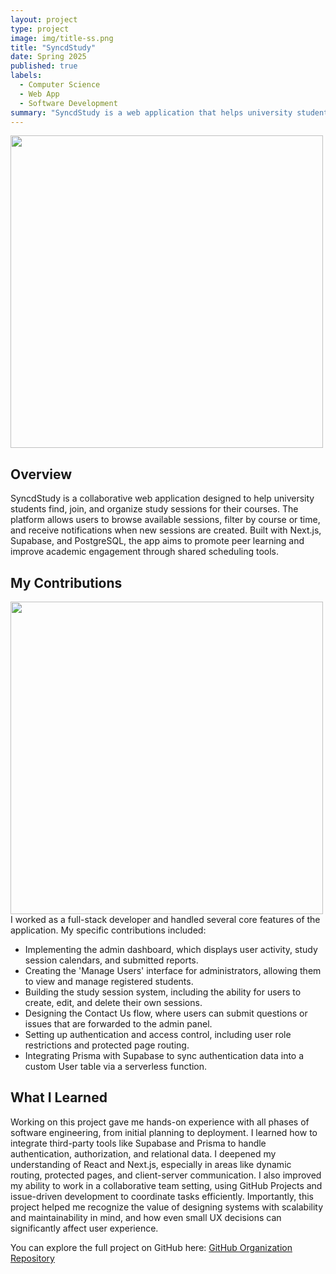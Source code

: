 ```yaml
---
layout: project
type: project
image: img/title-ss.png
title: "SyncdStudy"
date: Spring 2025
published: true
labels:
  - Computer Science
  - Web App
  - Software Development
summary: "SyncdStudy is a web application that helps university students create, join, and manage course-specific study sessions."
---
```

<img width="500px" 
     class="rounded float-start pe-4" 
     src="../img/syncdstudy-homepage.png" >

## Overview
SyncdStudy is a collaborative web application designed to help university students find, join, and organize study sessions for their courses. The platform allows users to browse available sessions, filter by course or time, and receive notifications when new sessions are created. Built with Next.js, Supabase, and PostgreSQL, the app aims to promote peer learning and improve academic engagement through shared scheduling tools.

## My Contributions
<img width="500px" 
     class="rounded float-end pe-4" 
     src="../img/syncdstudy-aboutpage.png" >
I worked as a full-stack developer and handled several core features of the application. My specific contributions included:
- Implementing the admin dashboard, which displays user activity, study session calendars, and submitted reports.
- Creating the 'Manage Users' interface for administrators, allowing them to view and manage registered students.
- Building the study session system, including the ability for users to create, edit, and delete their own sessions.
- Designing the Contact Us flow, where users can submit questions or issues that are forwarded to the admin panel.
- Setting up authentication and access control, including user role restrictions and protected page routing.
- Integrating Prisma with Supabase to sync authentication data into a custom User table via a serverless function.

## What I Learned
Working on this project gave me hands-on experience with all phases of software engineering, from initial planning to deployment. I learned how to integrate third-party tools like Supabase and Prisma to handle authentication, authorization, and relational data. I deepened my understanding of React and Next.js, especially in areas like dynamic routing, protected pages, and client-server communication. I also improved my ability to work in a collaborative team setting, using GitHub Projects and issue-driven development to coordinate tasks efficiently. Importantly, this project helped me recognize the value of designing systems with scalability and maintainability in mind, and how even small UX decisions can significantly affect user experience.

You can explore the full project on GitHub here:
[GitHub Organization Repository](https://github.com/syncdstudy)

